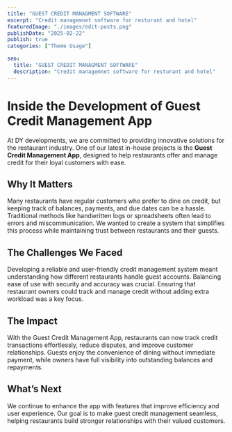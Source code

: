 ```yaml
---
title: "GUEST CREDIT MANAGMENT SOFTWARE"
excerpt: "Credit managemnet software for resturant and hotel"
featuredImage: "./images/edit-posts.png"
publishDate: "2025-02-22"
publish: true
categories: ["Theme Usage"]

seo:
  title: "GUEST CREDIT MANAGMENT SOFTWARE"
  description: "Credit managemnet software for resturant and hotel"
---
```




# Inside the Development of Guest Credit Management App

At DY developments, we are committed to providing innovative solutions for the restaurant industry. One of our latest in-house projects is the **Guest Credit Management App**, designed to help restaurants offer and manage credit for their loyal customers with ease.

## Why It Matters

Many restaurants have regular customers who prefer to dine on credit, but keeping track of balances, payments, and due dates can be a hassle. Traditional methods like handwritten logs or spreadsheets often lead to errors and miscommunication. We wanted to create a system that simplifies this process while maintaining trust between restaurants and their guests.

## The Challenges We Faced

Developing a reliable and user-friendly credit management system meant understanding how different restaurants handle guest accounts. Balancing ease of use with security and accuracy was crucial. Ensuring that restaurant owners could track and manage credit without adding extra workload was a key focus.

## The Impact

With the Guest Credit Management App, restaurants can now track credit transactions effortlessly, reduce disputes, and improve customer relationships. Guests enjoy the convenience of dining without immediate payment, while owners have full visibility into outstanding balances and repayments.

## What’s Next

We continue to enhance the app with features that improve efficiency and user experience. Our goal is to make guest credit management seamless, helping restaurants build stronger relationships with their valued customers.

